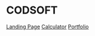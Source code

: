 # CODSOFT

[Landing Page]( https://keshavkumar9235.github.io/CODSOFT/)
[Calculator]( https://keshavkumar9235.github.io/Calculator/)
[Portfolio]( https://keshavkumar9235.github.io/portfolio/)
